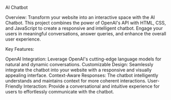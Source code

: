 AI Chatbot

Overview:
Transform your website into an interactive space with the AI Chatbot. This project combines the power of OpenAI's API with HTML, CSS, and JavaScript to create a responsive and intelligent chatbot. Engage your users in meaningful conversations, answer queries, and enhance the overall user experience.

Key Features:

OpenAI Integration: Leverage OpenAI's cutting-edge language models for natural and dynamic conversations.
Customizable Design: Seamlessly integrate the chatbot into your website with a responsive and visually appealing interface.
Context-Aware Responses: The chatbot intelligently understands and maintains context for more coherent interactions.
User-Friendly Interaction: Provide a conversational and intuitive experience for users to effortlessly communicate with the chatbot.

